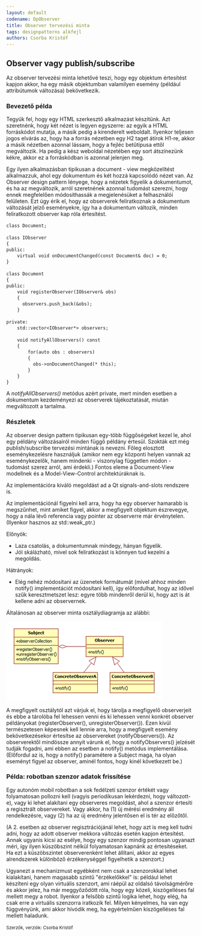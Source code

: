 ```yaml
---
layout: default
codename: DpObserver
title: Observer tervezési minta
tags: designpatterns alkfejl
authors: Csorba Kristóf
---
```


## Observer vagy publish/subscribe

Az observer tervezési minta lehetővé teszi, hogy egy objektum értesítést kapjon akkor, ha egy másik objektumban valamilyen esemény (például attribútumok változása) bekövetkezik.

### Bevezető példa

Tegyük fel, hogy egy HTML szerkesztő alkalmazást készítünk. Azt szeretnénk, hogy két nézet is legyen egyszerre: az egyik a HTML forráskódot mutatja, a másik pedig a kirenderelt weboldalt. Ilyenkor teljesen jogos elvárás az, hogy ha a forrás nézetben egy H2 taget átírok H1-re, akkor a másik nézetben azonnal lássam, hogy a fejléc betűtípusa ettől megváltozik. Ha pedig a kész weboldal nézetében egy sort átszínezünk kékre, akkor ez a forráskódban is azonnal jelenjen meg.

Egy ilyen alkalmazásban tipikusan a document - view megközelítést alkalmazzuk, ahol egy dokumentum és két hozzá kapcsolódó nézet van. Az Observer design pattern lényege, hogy a nézetek figyelik a dokumentumot, és ha az megváltozik, arról szeretnének azonnal tudomást szerezni, hogy ennek megfelelően módosíthassák a megjelenésüket a felhasználói felületen. Ezt úgy érik el, hogy az observerek feliratkoznak a dokumentum változását jelző eseményekre, így ha a dokumentum változik, minden feliratkozott observer kap róla értesítést.

    class Document;

    class IObserver
    {
    public:
        virtual void onDocumentChanged(const Document& doc) = 0;
    }

    class Document
    {
    public:
        void registerObserver(IObserver& obs)
        {
          observers.push_back(&obs);
        }

    private:
        std::vector<IObserver*> observers;

        void notifyAllObservers() const
        {
            for(auto obs : observers)
            {
              obs->onDocumentChanged(* this);
            }
        }
    }




A *notifyAllObservers()* metódus azért private, mert minden esetben a dokumentum kezdeményezi az observerek tájékoztatását, miután megváltozott a tartalma.

### Részletek

Az observer design pattern tipikusan egy-több függőségeket kezel le, ahol egy példány változásairól minden függő példány értesül. Szokták ezt még publish/subscribe tervezési mintának is nevezni. Főleg elosztott eseménykezelésre használjuk (amikor nem egy központi helyen vannak az eseménykezelők, hanem mindenki - viszonylag független módon - tudomást szerez arról, ami érdekli.) Fontos eleme a Document-View modellnek és a Model-View-Control architektúráknak is.

Az implementációra kiváló megoldást ad a Qt signals-and-slots rendszere is.

Az implementációnál figyelni kell arra, hogy ha egy observer hamarabb is megszűnhet, mint amiket figyel, akkor a megfigyelt objektum észrevegye, hogy a nála lévő referencia vagy pointer az observerre már érvénytelen. (Ilyenkor hasznos az std::weak_ptr.)

Előnyök:

  * Laza csatolás, a dokumentumnak mindegy, hányan figyelik.
  * Jól skálázható, mivel sok feliratkozást is könnyen tud kezelni a megoldás.

Hátrányok:

  * Elég nehéz módosítani az üzenetek formátumát (mivel ahhoz minden notify() implementációt módosítani kell), így előfordulhat, hogy az idővel szűk keresztmetszet lesz: egyre több mindenről derül ki, hogy azt is át kellene adni az observernek.

Általánosan az observer minta osztálydiagramja az alábbi:

![](image/Observer.png)

A megfigyelt osztálytól azt várjuk el, hogy tárolja a megfigyelő observerjeit és ebbe a tárolóba fel lehessen venni és ki lehessen venni konkrét observer példányokat (registerObserver(), unregisterObserver()). Ezen kívül természetesen képesnek kell lennie arra, hogy a megfigyelt esemény bekövetkezésekor értesítse az observereket (notifyObservers()). Az observerektől mindössze annyit várunk el, hogy a notifyObservers() jelzését tudják fogadni, ami ebben az esetben a notify() metódus implementálása. (Előfordul az is, hogy a notify() paramétere a Subject maga, ha olyan eseményt figyel az observer, aminél fontos, hogy kinél következett be.)

### Példa: robotban szenzor adatok frissítése

Egy autonóm mobil robotban a sok fedélzeti szenzor értékét vagy folyamatosan pollozni kell (vagyis periodikusan lekérdezni, hogy változott-e), vagy ki lehet alakítani egy observeres megoldást, ahol a szenzor értesíti a regisztrált observereket. Vagy akkor, ha (1) új mérési eredmény áll rendelkezésre, vagy (2) ha az új eredmény jelentősen el is tér az előzőtől.

(A 2. esetben az observer regisztrációjánál lehet, hogy azt is meg kell tudni adni, hogy az adott observer mekkora változás esetén kapjon értesítést. Annak ugyanis kicsi az esélye, hogy egy szenzor mindig pontosan ugyanazt méri, így ilyen küszöbszint nélkül folyamatosan kapnánk az értesítéseket. Ha ezt a küszöbszintet observerenként lehet állítani, akkor az egyes alrendszerek különböző érzékenységgel figyelhetik a szenzort.)

Ugyanezt a mechanizmust egyébként nem csak a szenzorokkal lehet kialakítani, hanem magasabb szintű "érzékelőkkel" is: például lehet készíteni egy olyan virtuális szenzort, ami ráépül az oldalsó távolságmérőre és akkor jelez, ha már meggyőződött róla, hogy egy közeli, kiszögelléses fal mellett megy a robot. Ilyenkor a felsőbb szintű logika lehet, hogy elég, ha csak erre a virtuális szenzorra iratkozik fel. Milyen kényelmes, ha van egy függvényünk, ami akkor hívódik meg, ha egyértelműen kiszögelléses fal mellett haladunk.

<small>Szerzők, verziók: Csorba Kristóf</small>
